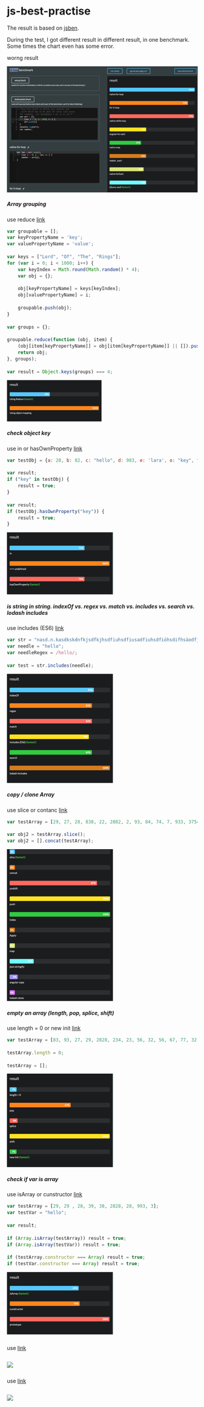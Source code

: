 # js-best-practise
The result is based on [jsben](http://jsben.ch/browse).

During the test, I got different result in different result, in one benchmark. Some times the chart even has some error.

worng result

![](img/C8227164-B8C0-4E65-B0B8-A1962B0E4E58.png)

##### Array grouping

use reduce [link](http://jsben.ch/hVhEV)

```js
var groupable = [];
var keyPropertyName = 'key';
var valuePropertyName = 'value';

var keys = ["Lord", "Of", "The", "Rings"];
for (var i = 0; i < 1000; i++) {
    var keyIndex = Math.round(Math.random() * 4);
    var obj = {};

    obj[keyPropertyName] = keys[keyIndex];
    obj[valuePropertyName] = i;

    groupable.push(obj);
}

var groups = {};

groupable.reduce(function (obj, item) {
    (obj[item[keyPropertyName]] = obj[item[keyPropertyName]] || []).push(item);
    return obj;
}, groups);

var result = Object.keys(groups) === 4;

```
![](img/C40D36AC-7E9F-48C9-BE89-7F1D5158FDE5.png)

##### check object key
use in or hasOwnProperty [link](http://jsben.ch/WqlIl)

```js
var testObj = {a: 28, b: 82, c: "hello", d: 983, e: 'lara', o: "key", f: '82828', g: 8};

var result;
if ("key" in testObj) {
    result = true;
}

var result;
if (testObj.hasOwnProperty("key")) {
    result = true;
}

```
![](img/0590FE53-F2C4-4C5D-90E3-5B1CC07EC697.png)

##### is string in string. indexOf vs. regex vs. match vs. includes vs. search vs. lodash includes

use includes (ES6) [link](http://jsben.ch/RVYk7)

```js
var str = "nasd.n.kasdkskdnfkjsdfkjhsdfiuhsdfiusadfiuhsdfiöhsdifhsäodfjiosdfisdfsdfnosdfiosdf89sdfs98pdfzp98sdf98psfzp8sfzp8sfzp89szfp8snasd.n.kasdkskdnfkjsdfkjhsdfiuhsdfiusadfiuhsdfiöhsdifhsäodfjiosdfisdfsdfnosdfiosdf89sdfs98pdfzp98sdf98psfzp8sfzp8sfzp89szfp8snasd.n.kasdkskdnfkjsdfkjhsdfiuhsdfiusadfiuhsdfiöhsdifhsäodfjiosdfisdfsdfnosdfiosdf89sdfs98pdfzp98sdf98psfzp8sfzp8sfzp89szfp8snasd.hellon.kasdkskdnfkjsdfkjhsdfiuhsdfiusadfiuhsdfiöhsdifhsäodfjiosdfisdfsdfnosdfiosdf89sdfs98pdfzp98sdf98psfzp8sfzp8sfzp89szfp8s";
var needle = "hello";
var needleRegex = /hello/;

var test = str.includes(needle);  
```
![](img/34251905-74AE-49CC-AA61-0C2A76913F81.png)

##### copy / clone Array

use slice or contanc [link](http://jsben.ch/wQ9RU)

```js
var testArray = [29, 27, 28, 838, 22, 2882, 2, 93, 84, 74, 7, 933, 3754, 3874, 22838, 38464, 3837, 82424, 2927, 2625, 63, 27, 28, 838, 22, 2882, 2, 93, 84, 74, 7, 933, 3754, 3874, 22838, 38464, 3837, 82424, 2927, 2625, 63, 27, 28, 838, 22, 2882, 2, 93, 84, 74, 7, 933, 3754, 3874, 22838, 38464, 3837, 82424, 2927, 2625, 63, 27, 28, 838, 22, 2882, 2, 93, 84, 74, 7, 933, 3754, 3874, 22838, 38464, 3837, 82424, 2927, 2625, 63];

var obj2 = testArray.slice();
var obj2 = [].concat(testArray);

```
![](img/520A4CFF-6CFF-422D-8ED1-245EBC174356.png)

##### empty an array (length, pop, splice, shift)

use length = 0 or new init [link](http://jsben.ch/hyj65)

```js
var testArray = [83, 93, 27, 29, 2828, 234, 23, 56, 32, 56, 67, 77, 32, 45, 93, 17, 28, 83, 62, 99, 36, 28, 93, 27, 29, 2828, 234, 23, 56, 32, 56, 67, 77, 32, 45, 93, 17, 28, 83, 62, 99, 36, 28, 93, 27, 29, 2828, 234, 23, 56, 32, 56, 67, 77, 32, 45, 93, 17, 28, 83, 62, 99, 36, 28, 93, 27, 29, 2828, 234, 23, 56, 32, 56, 67, 77, 32, 45, 93, 17, 28, 83, 62, 99, 36, 28, 93, 27, 29, 2828, 234, 23, 56, 32, 56, 67, 77, 32, 45, 93, 17, 28, 83, 62, 99, 36, 28, 93, 27, 29, 2828, 234, 23, 56, 32, 56, 67, 77, 32, 45, 93, 17, 28, 83, 62, 99, 36, 28, 93, 27, 29, 2828, 234, 23, 56, 32, 56, 67, 77, 32, 45, 93, 17, 28, 83, 62, 99, 36, 28, 93, 27, 29, 2828, 234, 23, 56, 32, 56, 67, 77, 32, 45, 93, 17, 28, 83, 62, 99, 36, 28, 93, 27, 29, 2828, 234, 23, 56, 32, 56, 67, 77, 32, 45, 93, 17, 28, 83, 62, 99, 36, 28, 93, 27, 29, 2828, 234, 23, 56, 32, 56, 67, 77, 32, 45, 93, 17, 28, 83, 62, 99, 36, 28];

testArray.length = 0;

testArray = [];

```
![](img/36AF8A85-2AA8-4FE0-898D-1591477225E6.png)


##### check if var is array

use isArray or cunstructor  [link](http://jsben.ch/wQ9RU)

```js
var testArray = [29, 29 , 28, 39, 38, 2828, 28, 993, 3];
var testVar = "hello";

var result;

if (Array.isArray(testArray)) result = true;
if (Array.isArray(testVar)) result = true;

if (testArray.constructor === Array) result = true;
if (testVar.constructor === Array) result = true;
```
![](img/BC912346-3C44-4737-8DC3-16A67373483C.png)

##### 

use [link](http://jsben.ch/wQ9RU)

```js

```
![](img/.png)

##### 

use [link](http://jsben.ch/wQ9RU)

```js

```
![](img/.png)

